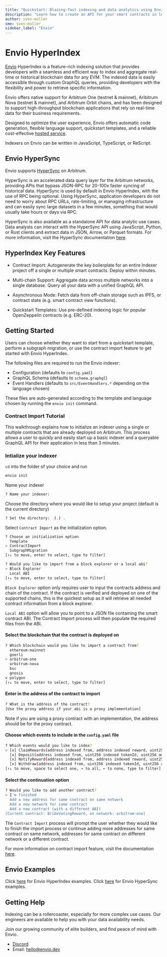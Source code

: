 ```yaml
---
title: "Quickstart: Blazing-fast indexing and data analytics using Envio"
description: "Learn how to create an API for your smart contracts in less than 3 minutes and index Arbitrum data 100x faster than RPC"
author: sven-muller
sme: sven-muller
sidebar_label: "Envio"
---
```


# Envio HyperIndex

[Envio](https://envio.dev/) HyperIndex is a feature-rich indexing solution that provides developers with a seamless and efficient way to index and aggregate real-time or historical blockchain data for any EVM. The indexed data is easily accessible through custom GraphQL queries, providing developers with the flexibility and power to retrieve specific information.

Envio offers native support for Arbitrum One (testnet & mainnet), Aribitrum Nova (testnet & mainnet), and Arbitrum Orbit chains, and has been designed to support high-throughput blockchain applications that rely on real-time data for their business requirements.

Designed to optimize the user experience, Envio offers automatic code generation, flexible language support, quickstart templates, and a reliable cost-effective [hosted service](https://docs.envio.dev/docs/hosted-service).

Indexers on Envio can be written in JavaScript, TypeScript, or ReScript.

## Envio HyperSync

Envio supports [HyperSync](https://docs.envio.dev/docs/hypersync) on Arbitrum.

HyperSync is an accelerated data query layer for the Arbitrum networks, providing APIs that bypass JSON-RPC for 20-100x faster syncing of historical data. HyperSync is used by default in Envio HyperIndex, with the use of RPC being optional. Using HyperSync, application developers do not need to worry about RPC URLs, rate-limiting, or managing infrastructure and can easily sync large datasets in a few minutes, something that would usually take hours or days via RPC.

HyperSync is also available as a standalone API for data analytic use cases. Data analysts can interact with the HyperSync API using JavaScript, Python, or Rust clients and extract data in JSON, Arrow, or Parquet formats. For more information, visit the HyperSync documentation [here](https://docs.envio.dev/docs/overview-hypersync).

## HyperIndex Key Features

- Contract Import: Autogenerate the key boilerplate for an entire Indexer project off a single or multiple smart contracts. Deploy within minutes.

- Multi-chain Support: Aggregate data across multiple networks into a single database. Query all your data with a unified GraphQL API.

- Asynchronous Mode: Fetch data from off-chain storage such as IPFS, or contract state (e.g. smart contract view functions).

- Quickstart Templates: Use pre-defined indexing logic for popular OpenZeppelin contracts (e.g. ERC-20).

## Getting Started

Users can choose whether they want to start from a quickstart template, perform a subgraph migration, or use the contract import feature to get started with Envio HyperIndex.

The following files are required to run the Envio indexer:

- Configuration (defaults to `config.yaml`)
- GraphQL Schema (defaults to `schema.graphql`)
- Event Handlers (defaults to `src/EventHandlers.*` depending on the language chosen)

These files are auto-generated according to the template and language chosen by running the `envio init` command.

### Contract Import Tutorial

This walkthrough explains how to initialize an indexer using a single or multiple contracts that are already deployed on Arbitrum. This process allows a user to quickly and easily start up a basic indexer and a queryable GraphQL API for their application in less than 3 minutes.

### Intialize your indexer

`cd` into the folder of your choice and run

```bash
envio init
```

Name your indexer

```bash
? Name your indexer:
```

Choose the directory where you would like to setup your project (default is the current directory)

```bash
? Set the directory:  (.) .
```

Select `Contract Import` as the initialization option.

```bash
? Choose an initialization option
  Template
> ContractImport
  SubgraphMigration
[↑↓ to move, enter to select, type to filter]
```

```bash
? Would you like to import from a block explorer or a local abi?
> Block Explorer
  Local ABI
[↑↓ to move, enter to select, type to filter]
```

`Block Explorer` option only requires user to input the contracts address and chain of the contract. If the contract is verified and deployed on one of the supported chains, this is the quickest setup as it will retrieve all needed contract information from a block explorer.

`Local ABI` option will allow you to point to a JSON file containing the smart contract ABI. The Contract Import process will then populate the required files from the ABI.

#### Select the blockchain that the contract is deployed on

```bash
? Which blockchain would you like to import a contract from?
  ethereum-mainnet
  goerli
> arbitrum-one
  arbitrum-nova
  bsc
  gnosis
v polygon
[↑↓ to move, enter to select, type to filter]
```

#### Enter in the address of the contract to import

```bash
? What is the address of the contract?
[Use the proxy address if your abi is a proxy implementation]
```

Note if you are using a proxy contract with an implementation, the address should be for the proxy contract.

#### Choose which events to include in the `config.yaml` file

```bash
? Which events would you like to index?
> [x] ClaimRewards(address indexed from, address indexed reward, uint256 amount)
  [x] Deposit(address indexed from, uint256 indexed tokenId, uint256 amount)
  [x] NotifyReward(address indexed from, address indexed reward, uint256 indexed epoch, uint256 amount)
  [x] Withdraw(address indexed from, uint256 indexed tokenId, uint256 amount)
[↑↓ to move, space to select one, → to all, ← to none, type to filter]
```

#### Select the continuation option

```bash
? Would you like to add another contract?
> I'm finished
  Add a new address for same contract on same network
  Add a new network for same contract
  Add a new contract (with a different ABI)
[Current contract: BribeVotingReward, on network: arbitrum-one]
```

The `Contract Import` process will prompt the user whether they would like to finish the import process or continue adding more addresses for same contract on same network, addresses for same contract on different network or a different contract.

For more information on contract import feature, visit the documentation [here](https://docs.envio.dev/docs/contract-import).

## Envio Examples

Click [here](https://docs.envio.dev/docs/example-uniswap-v3) for Envio HyperIndex examples.
Click [here](https://docs.envio.dev/docs/hypersync-clients) for Envio HyperSync examples.

## Getting Help

Indexing can be a rollercoaster, especially for more complex use cases. Our engineers are available to help you with your data availability needs.

Join our growing community of elite builders, and find peace of mind with Envio.

- [Discord](https://discord.gg/mZHNWgNCAc)
- Email: [hello@envio.dev](mailto:hello@envio.dev)
